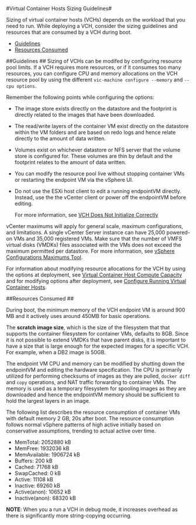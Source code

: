 #Virtual Container Hosts Sizing Guidelines#

Sizing of virtual container hosts (VCHs) depends on the workload that you need to run. While deploying a VCH, consider the sizing guidelines and resources that are consumed by a VCH during boot.

- [Guidelines](#guidelines)
- [Resources Consumed](#resourceconsumption)

##Guidelines <a id="guidelines"></a> ##
Sizing of VCHs can be modifed by configuring resource pool limits. If a VCH requires more resources, or if it consumes too many resources, you can configure CPU and memory allocations on the VCH resource pool by using the different `vic-machine configure --memory` and `--cpu options`.

Remember the following points while configuring the options:

- The image store exists directly on the datastore  and the footprint is directly related to the images that have been downloaded.
-  The read/write layers of the container VM  exist directly on the datastore within the VM folders and are based on redo logs and hence relate directly to the amount of data written.
-  Volumes exist on whichever datastore or NFS server that the volume store is configured for.  These volumes are thin by default and the footprint relates to the amount of data written. 
-  You can modify the resource pool live without stopping container VMs or restarting the endpoint VM via the vSphere UI.
-  Do not use the ESXi host client to edit a running endpointVM directly. Instead, use the the vCenter client or power off the endpointVM before editing. 
    
    For more information, see [VCH Does Not Initialize Correctly](ts_vch_incorrect_initialization.md) 

vCenter maximums will apply for general scale, maximum configurations, and limitations. A single vCenter Server instance can have 25,000 powered-on VMs and 35,000 registered VMs. Make sure that the number of  VMFS virtual disks (VMDKs) files associated with the VMs does not exceed the maximum permitted per datastore. For more information, see [vSphere Configurations Maximums Tool]( https://configmax.vmware.com/).

For information about modifying resource allocations for the VCH by using the options at deployment, see [Virtual Container Host Compute Capacity](vch_compute.md) and for modifying options after deployment, see [Configure Running Virtual Container Hosts](configure_vch.md).

##Resources Consumed <a id="resourceconsumption"></a>##

During boot, the minimum memory of the VCH endpoint VM is around 900 MB  and it actively uses around 450MB for basic operations. 

The **scratch image size**, which is the size of the filesystem that that supports the container filesystem for container VMs, defaults to 8GB. Since it is not possible to extend VMDKs that have parent disks, it is important to have a size that is large enough for the expected images for a specific VCH. For example, when a DB2 image is 50GB.

The endpoint VM CPU and memory can be modified by shutting down the endpointVM and editing the hardware specification. The CPU is primarily utilized for performing checksums of images as they are pulled, `docker diff` and `copy` operations, and NAT traffic forwarding to container VMs. The memory is used as a temporary filesystem for spooling images as they are downloaded and hence the endpointVM memory should be sufficient to hold the largest layers in an image. 

The following list describes the resource consumption of container VMs with default memory 2 GB, 20s after boot. The resource consumption follows normal vSphere patterns of high active initially based on conservative assumptions, trending to actual active over time.

- MemTotal: 2052880 kB
- MemFree: 1932036 kB
- MemAvailable: 1906724 kB
- Buffers: 200 kB
- Cached: 71768 kB
- SwapCached: 0 kB
- Active: 11108 kB
- Inactive: 69260 kB
- Active(anon): 10652 kB
- Inactive(anon): 68320 kB

**NOTE**: When you a run a VCH in debug mode, it increases overhead as there is significantly more string-copying occurring.


